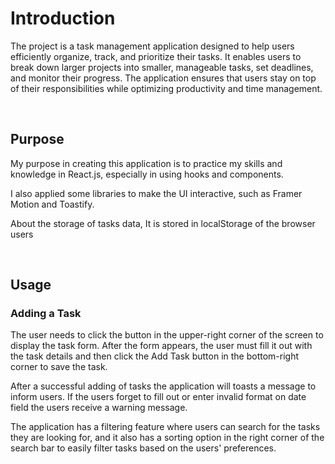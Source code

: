 <h1>Introduction</h1>
<p>The project is a task management application designed to help users efficiently organize, track, and prioritize their tasks. It enables users to break down larger projects into smaller, manageable tasks, set deadlines, and monitor their progress. The application ensures that users stay on top of their responsibilities while optimizing productivity and time management.</p>
<br>
<h2>Purpose</h2>
<p>My purpose in creating this application is to practice my skills and knowledge in React.js, especially in using hooks and components.</p>
<p>I also applied some libraries to make the UI interactive, such as Framer Motion and Toastify.</p>
<p>About the storage of tasks data, It is stored in localStorage of the browser users</p>
<br>
<h2>Usage</h2>
<h3>Adding a Task</h3>
<p>The user needs to click the button in the upper-right corner of the screen to display the task form. After the form appears, the user must fill it out with the task details and then click the Add Task button in the bottom-right corner to save the task.</p>
<p>After a successful adding of tasks the application will toasts a message to inform users. If the users forget to fill out or enter invalid format on date field the users receive a warning message.</p>
<p>The application has a filtering feature where users can search for the tasks they are looking for, and it also has a sorting option in the right corner of the search bar to easily filter tasks based on the users' preferences.</p>

